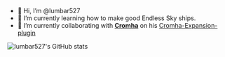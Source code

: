 - 👋 Hi, I’m @lumbar527
- 🌱 I’m currently learning how to make good Endless Sky ships.
- 💞️ I’m currently collaborating with [**Cromha**](https://github.com/OcelotWalrus) on his [Cromha-Expansion-plugin](https://github.com/OcelotWalrus/Cromha-Expansion-plugin)

![lumbar527's GitHub stats](https://github-readme-stats.vercel.app/api?username=lumbar527&show_icons=true&theme=dark)
<!---
lumbar527/lumbar527 is a ✨ special ✨ repository because its `README.md` (this file) appears on your GitHub profile.
You can click the Preview link to take a look at your changes.
--->
